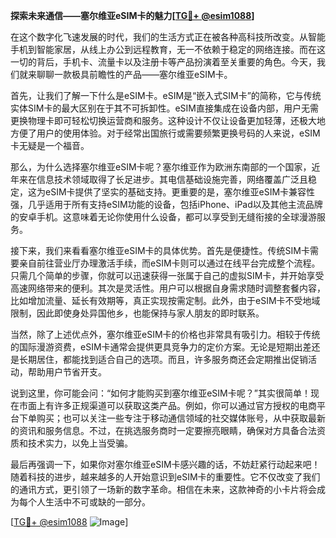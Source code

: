**探索未来通信——塞尔维亚eSIM卡的魅力[[TG💪+ @esim1088](https://t.me/s/esim1088)]**

在这个数字化飞速发展的时代，我们的生活方式正在被各种高科技所改变。从智能手机到智能家居，从线上办公到远程教育，无一不依赖于稳定的网络连接。而在这一切的背后，手机卡、流量卡以及注册卡等产品扮演着至关重要的角色。今天，我们就来聊聊一款极具前瞻性的产品——塞尔维亚eSIM卡。

首先，让我们了解一下什么是eSIM卡。eSIM是“嵌入式SIM卡”的简称，它与传统实体SIM卡的最大区别在于其不可拆卸性。eSIM直接集成在设备内部，用户无需更换物理卡即可轻松切换运营商和服务。这种设计不仅让设备更加轻薄，还极大地方便了用户的使用体验。对于经常出国旅行或需要频繁更换号码的人来说，eSIM卡无疑是一个福音。

那么，为什么选择塞尔维亚eSIM卡呢？塞尔维亚作为欧洲东南部的一个国家，近年来在信息技术领域取得了长足进步。其电信基础设施完善，网络覆盖广泛且稳定，这为eSIM卡提供了坚实的基础支持。更重要的是，塞尔维亚eSIM卡兼容性强，几乎适用于所有支持eSIM功能的设备，包括iPhone、iPad以及其他主流品牌的安卓手机。这意味着无论你使用什么设备，都可以享受到无缝衔接的全球漫游服务。

接下来，我们来看看塞尔维亚eSIM卡的具体优势。首先是便捷性。传统SIM卡需要亲自前往营业厅办理激活手续，而eSIM卡则可以通过在线平台完成整个流程。只需几个简单的步骤，你就可以迅速获得一张属于自己的虚拟SIM卡，并开始享受高速网络带来的便利。其次是灵活性。用户可以根据自身需求随时调整套餐内容，比如增加流量、延长有效期等，真正实现按需定制。此外，由于eSIM卡不受地域限制，因此即使身处异国他乡，也能保持与家人朋友的即时联系。

当然，除了上述优点外，塞尔维亚eSIM卡的价格也非常具有吸引力。相较于传统的国际漫游资费，eSIM卡通常会提供更具竞争力的定价方案。无论是短期出差还是长期居住，都能找到适合自己的选项。而且，许多服务商还会定期推出促销活动，帮助用户节省开支。

说到这里，你可能会问：“如何才能购买到塞尔维亚eSIM卡呢？”其实很简单！现在市面上有许多正规渠道可以获取这类产品。例如，你可以通过官方授权的电商平台下单购买；也可以关注一些专注于移动通信领域的社交媒体账号，从中获取最新的资讯和服务信息。不过，在挑选服务商时一定要擦亮眼睛，确保对方具备合法资质和技术实力，以免上当受骗。

最后再强调一下，如果你对塞尔维亚eSIM卡感兴趣的话，不妨赶紧行动起来吧！随着科技的进步，越来越多的人开始意识到eSIM卡的重要性。它不仅改变了我们的通讯方式，更引领了一场新的数字革命。相信在未来，这款神奇的小卡片将会成为每个人生活中不可或缺的一部分。

[[TG💪+ @esim1088](https://t.me/s/esim1088) ![Image](https://i.postimg.cc/4NQfJmqS/Snipaste-2025-05-13-00-14-12.png)]